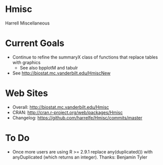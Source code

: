 Hmisc
=====

Harrell Miscellaneous

Current Goals
=============
* Continue to refine the summaryX class of functions that replace tables with graphics
   * See also bpplotM and tabulr
* See http://biostat.mc.vanderbilt.edu/HmiscNew

Web Sites
=============
* Overall: http://biostat.mc.vanderbilt.edu/Hmisc
* CRAN: http://cran.r-project.org/web/packages/Hmisc
* Changelog: https://github.com/harrelfe/Hmisc/commits/master

To Do
=====
* Once more users are using R >= 2.9.1 replace any(duplicated()) with anyDuplicated (which returns an integer).  Thanks: Benjamin Tyler
